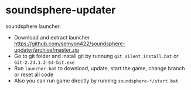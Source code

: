 # soundsphere-updater
soundsphere launcher.

* Download and extract launcher https://github.com/semyon422/soundsphere-updater/archive/master.zip
* Go to git folder and install git by runnung `git_silent_install.bat` or `Git-2.24.1.2-64-bit.exe`
* Run `launcher.bat` to download, update, start the game, change branch or reset all code
* Also you can run game directly by running `soundsphere-*/start.bat`

